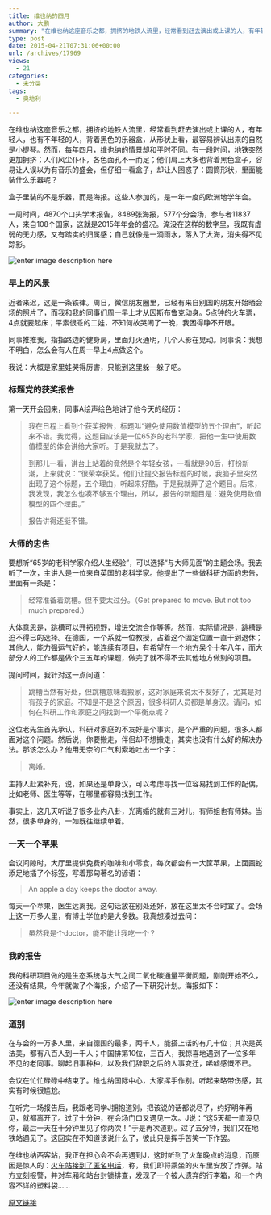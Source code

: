 ```yaml
---
title: 维也纳的四月
author: 大鹏
summary: "在维也纳这座音乐之都，拥挤的地铁人流里，经常看到赶去演出或上课的人，有年轻人，也有不年轻的人，背着黑色的乐器盒，从形状上看，最容易辨认出来的自然是小提琴。然而，每年四月，维也纳的情景却和平时不同。有一段时间，地铁突然更加拥挤；人们风尘仆仆，各色面孔不一而足；他们肩上大多也背着黑色盒子，容易让人误以为有音乐的盛会，但仔细一看盒子，却让人困惑了：圆筒形状，里面能装什么乐器呢？"
type: post
date: 2015-04-21T07:31:06+00:00
url: /archives/17969
views:
  - 21
categories:
  - 未分类
tags:
  - 奥地利

---
```

在维也纳这座音乐之都，拥挤的地铁人流里，经常看到赶去演出或上课的人，有年轻人，也有不年轻的人，背着黑色的乐器盒，从形状上看，最容易辨认出来的自然是小提琴。然而，每年四月，维也纳的情景却和平时不同。有一段时间，地铁突然更加拥挤；人们风尘仆仆，各色面孔不一而足；他们肩上大多也背着黑色盒子，容易让人误以为有音乐的盛会，但仔细一看盒子，却让人困惑了：圆筒形状，里面能装什么乐器呢？

盒子里装的不是乐器，而是海报。这些人参加的，是一年一度的欧洲地学年会。

一周时间，4870个口头学术报告，8489张海报，577个分会场，参与者11837人，来自108个国家，这就是2015年年会的盛况。淹没在这样的数字里，我既有虚弱的无力感，又有踏实的归属感；自己就像是一滴雨水，落入了大海，消失得不见踪影。

![enter image description here][1]

### 早上的风景

近者来迟，这是一条铁律。周日，微信朋友圈里，已经有来自别国的朋友开始晒会场的照片了，而我和我的同事们周一早上才从因斯布鲁克动身。5点钟的火车票，4点就要起床；平素很乖的二娃，不知何故哭闹了一晚，我困得睁不开眼。

同事推推我，指指路边的健身房，里面灯火通明，几个人影在晃动。同事说：我想不明白，怎么会有人在周一早上4点做这个。

我说：大概是家里娃哭得厉害，只能到这里躲一躲了吧。

### 标题党的获奖报告

第一天开会回来，同事A绘声绘色地讲了他今天的经历：

> 我在日程上看到个获奖报告，标题叫“避免使用数值模型的五个理由”，听起来不错。我觉得，这题目应该是一位65岁的老科学家，把他一生中使用数值模型的体会讲给大家听。于是我就去了。
> 
> 到那儿一看，讲台上站着的竟然是个年轻女孩，一看就是90后，打扮新潮，上来就说：“很荣幸获奖。他们让提交报告标题的时候，我脑子里突然出现了这个标题，五个理由，听起来好酷，于是我就弄了这个题目。后来，我发现，我怎么也凑不够五个理由，所以，报告的新题目是：避免使用数值模型的四个理由。”
> 
> 报告讲得还挺不错。

### 大师的忠告

要想听“65岁的老科学家介绍人生经验”，可以选择“与大师见面”的主题会场。我去听了一次，主讲人是一位来自英国的老科学家。他提出了一些做科研方面的忠告，里面有一条是：

> 经常准备着跳槽。但不要太过分。（Get prepared to move. But not too much prepared.）

大体意思是，跳槽可以开拓视野，增进交流合作等等。然而，实际情况是，跳槽是迫不得已的选择。在德国，一个系就一位教授，占着这个固定位置一直干到退休；其他人，能力强运气好的，能连续有项目，有希望在一个地方呆个十年八年，而大部分人的工作都是做个三五年的课题，做完了就不得不去其他地方做别的项目。

提问时间，我针对这一点问道：

> 跳槽当然有好处，但跳槽意味着搬家，这对家庭来说太不友好了，尤其是对有孩子的家庭。不知是不是这个原因，很多科研人员都是单身汉。请问，如何在科研工作和家庭之间找到一个平衡点呢？

这位老先生首先承认，科研对家庭的不友好是个事实，是个严重的问题，很多人都面对这个问题。然后说，你要搬走，伴侣却不想搬走，其实也没有什么好的解决办法。那该怎么办？他用无奈的口气利索地吐出一个字：

> 离婚。

主持人赶紧补充，说，如果还是单身汉，可以考虑寻找一位容易找到工作的配偶，比如老师、医生等等，在哪里都容易找到工作。

事实上，这几天听说了很多业内八卦，光离婚的就有三对儿，有师姐也有师妹。当然，很多单身的，一如既往继续单着。

### 一天一个苹果

会议间隙时，大厅里提供免费的咖啡和小零食，每次都会有一大筐苹果，上面画蛇添足地插了个标签，写着那句著名的谚语：

> An apple a day keeps the doctor away.

每天一个苹果，医生远离我。这句话放在别处还好，放在这里太不合时宜了。会场上这一万多人里，有博士学位的是大多数。我真想凑过去问：

> 虽然我是个doctor，能不能让我吃一个？

### 我的报告

我的科研项目做的是生态系统与大气之间二氧化碳通量平衡问题，刚刚开始不久，还没有结果，今年就做了个海报，介绍了一下研究计划。海报如下：

![enter image description here][2]

### 道别

在与会的一万多人里，来自德国的最多，两千人，能搭上话的有几十位；其次是英法美，都有八百人到一千人；中国排第10位，三百人，我惊喜地遇到了一位多年不见的老同事。聊起旧事种种，以及我们辞职之后的人事变迁，唏嘘感慨不已。

会议在忙忙碌碌中结束了。维也纳国际中心，大家挥手作别。听起来略带伤感，其实有时候很尴尬。

在听完一场报告后，我跟老同学J拥抱道别，把该说的话都说尽了，约好明年再见，就都离开了。过了十分钟，在会场门口又遇见一次。J说：“这5天都一直没见你，最后一天在十分钟里见了你两次！”于是再次道别。过了五分钟，我们又在地铁站遇见了。这回实在不知道该说什么了，彼此只是挥手苦笑一下作罢。

在维也纳西客站，我正在担心会不会再遇到J，这时听到了火车晚点的消息，而原因是惊人的：[火车站接到了匿名电话][3]，称，我们即将乘坐的火车里安放了炸弹。站方立刻报警，并对车厢和站台封锁排查，发现了一个被人遗弃的行李箱，和一个内容不详的塑料袋……

 [1]: http://www.biomet.co.at/wp/wp-content/uploads/2015/04/Biomet@EGU.jpeg
 [2]: https://ix7kqq-bn1305.files.1drv.com/y2p8IozeDOfER1vM0tmu55xGjMp5Th0TR1Upb8LybHw2fx2AqZUTigDfT3gEdAnxN1QW0i9VdRT2Z_W3ffCBSW044Ikx7oa51Pt9bgnxCg4a5Kqip8WTJDFiF26aENyZ2Er5N6IUpdVEpFu503b7RTetQ/20150407_EGU_Poster_Zhao.jpg
 [3]: http://wien.orf.at/news/stories/2705903/

[原文链接](http://dapengde.com/archives/17969)

